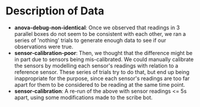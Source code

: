Description of Data
===================

- **anova-debug-non-identical**: Once we observed that readings in 3 parallel
  boxes do not seem to be consistent with each other, we ran a series of
  'nothing' trials to generate enough data to see if our observations were true.
- **sensor-calibration-poor**: Then, we thought that the difference might be in
  part due to sensors being mis-calibrated. We could manually calibrate the
  sensors by modelling each sensor's readings with relation to a reference
  sensor. These series of trials try to do that, but end up being inappropriate
  for the purpose, since each sensor's readings are too far apart for them to be
  considered to be reading at the same time point.
- **sensor-calibration**: A re-run of the above with sensor readings <= 5s
  apart, using some modifications made to the scribe bot.
